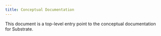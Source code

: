 ```yaml
---
title: Conceptual Documentation
---
```


This document is a top-level entry point to the conceptual documentation for Substrate.
